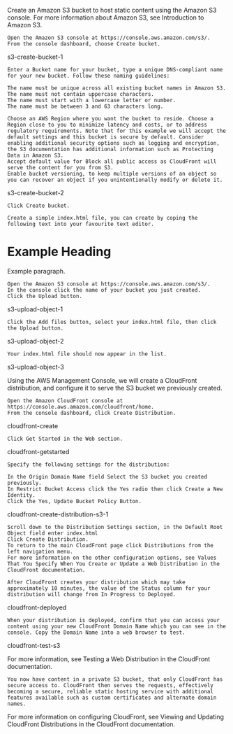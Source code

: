 
Create an Amazon S3 bucket to host static content using the Amazon S3 console. For more information about Amazon S3, see Introduction to Amazon S3.

    Open the Amazon S3 console at https://console.aws.amazon.com/s3/.
    From the console dashboard, choose Create bucket.

s3-create-bucket-1

    Enter a Bucket name for your bucket, type a unique DNS-compliant name for your new bucket. Follow these naming guidelines:

    The name must be unique across all existing bucket names in Amazon S3.
    The name must not contain uppercase characters.
    The name must start with a lowercase letter or number.
    The name must be between 3 and 63 characters long.

    Choose an AWS Region where you want the bucket to reside. Choose a Region close to you to minimize latency and costs, or to address regulatory requirements. Note that for this example we will accept the default settings and this bucket is secure by default. Consider enabling additional security options such as logging and encryption, the S3 documentation has additional information such as Protecting Data in Amazon S3.
    Accept default value for Block all public access as CloudFront will serve the content for you from S3.
    Enable bucket versioning, to keep multiple versions of an object so you can recover an object if you unintentionally modify or delete it.

s3-create-bucket-2

    Click Create bucket.

    Create a simple index.html file, you can create by coping the following text into your favourite text editor.

<!DOCTYPE html>
<html>
  <head>
    <title>Example</title>
  </head>
  <body>
    <h1>Example Heading</h1>
    <p>Example paragraph.</p>
  </body>
</html>

    Open the Amazon S3 console at https://console.aws.amazon.com/s3/.
    In the console click the name of your bucket you just created.
    Click the Upload button.

s3-upload-object-1

    Click the Add files button, select your index.html file, then click the Upload button.

s3-upload-object-2

    Your index.html file should now appear in the list.

s3-upload-object-3

Using the AWS Management Console, we will create a CloudFront distribution, and configure it to serve the S3 bucket we previously created.

    Open the Amazon CloudFront console at https://console.aws.amazon.com/cloudfront/home.
    From the console dashboard, click Create Distribution.

cloudfront-create

    Click Get Started in the Web section.

cloudfront-getstarted

    Specify the following settings for the distribution:

    In the Origin Domain Name field Select the S3 bucket you created previously.
    In Restrict Bucket Access click the Yes radio then click Create a New Identity.
    Click the Yes, Update Bucket Policy Button.

cloudfront-create-distribution-s3-1

    Scroll down to the Distribution Settings section, in the Default Root Object field enter index.html
    Click Create Distribution.
    To return to the main CloudFront page click Distributions from the left navigation menu.
    For more information on the other configuration options, see Values That You Specify When You Create or Update a Web Distribution in the CloudFront documentation.

    After CloudFront creates your distribution which may take approximately 10 minutes, the value of the Status column for your distribution will change from In Progress to Deployed.

cloudfront-deployed

    When your distribution is deployed, confirm that you can access your content using your new CloudFront Domain Name which you can see in the console. Copy the Domain Name into a web browser to test.

cloudfront-test-s3

For more information, see Testing a Web Distribution in the CloudFront documentation.

    You now have content in a private S3 bucket, that only CloudFront has secure access to. CloudFront then serves the requests, effectively becoming a secure, reliable static hosting service with additional features available such as custom certificates and alternate domain names.

For more information on configuring CloudFront, see Viewing and Updating CloudFront Distributions in the CloudFront documentation.
